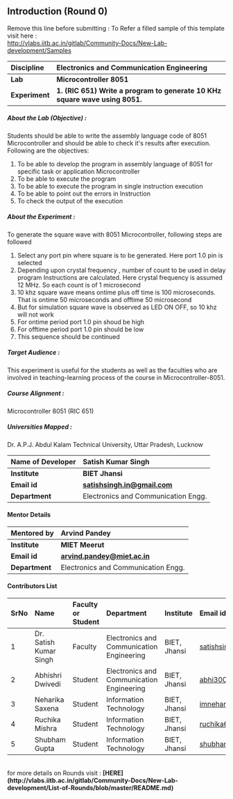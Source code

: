 ## Introduction (Round 0)

Remove this line before submitting : To Refer a filled sample of this template visit here : <br> http://vlabs.iitb.ac.in/gitlab/Community-Docs/New-Lab-development/Samples
<br>

<b>Discipline | <b>Electronics and Communication Engineering
:--|:--|
<b> Lab | <b>Microcontroller 8051
<b> Experiment|     <b> 1. (RIC 651) Write a program to generate 10 KHz square wave using 8051.

<h5> About the Lab (Objective) : </h5>

Students should be able to write the assembly language code of 8051 Microcontroller and should be able to check it's results after execution. Following are the objectives:
1. To be able to develop the program in assembly language of 8051 for specific task or application Microcontroller
2. To be able to execute the program
3. To be able to execute the program in single instruction execution
4. To be able to point out the errors in Instruction
5. To check the output of the execution

<h5> About the Experiment : </h5>

To generate the square wave with 8051 Microcontroller, following steps are followed
1. Select any port pin where square is to be generated. Here port 1.0 pin is selected
2. Depending upon crystal frequency , number of count to be used in delay program Instructions are calculated. Here crystal frequency is assumed 12 MHz. So each count is of 1 microsecond
3. 10 khz square wave means ontime plus off time is 100 microseconds. That is ontime 50 microseconds and offtime 50 microsecond
4. But for simulation square wave is observed as LED ON OFF, so 10 khz will not work
5. For ontime period port 1.0 pin shoud be high
6. For offtime period port 1.0 pin should be low
7. This sequence should be continued

<h5> Target Audience : </h5>

This experiment is useful for the students as well as the faculties who are involved in teaching-learning process of the course in Microcontroller-8051.

<h5> Course Alignment : </h5>

Microcontroller 8051 (RIC 651)

<h5> Universities Mapped : </h5>

Dr. A.P.J. Abdul Kalam Technical University, Uttar Pradesh, Lucknow

<b>Name of Developer | <b> Satish Kumar Singh
:--|:--|
<b> Institute | <b> BIET Jhansi
<b> Email id|     <b> satishsingh.in@gmail.com
<b> Department | Electronics and Communication Engg.

#### Mentor Details

<b>Mentored by | <b> Arvind Pandey
:--|:--|
<b> Institute | <b> MIET Meerut
<b> Email id|     <b> arvind.pandey@miet.ac.in
<b> Department | Electronics and Communication Engg.

#### Contributors List

SrNo | Name | Faculty or Student | Department| Institute | Email id
:--|:--|:--|:--|:--|:--|
1 | Dr. Satish Kumar Singh | Faculty | Electronics and Communication Engineering | BIET, Jhansi | satishsingh.in@gmail.com
2 | Abhishri Dwivedi | Student | Electronics and Communication Engineering | BIET, Jhansi | abhi300699@gmail.com
3 | Neharika Saxena | Student | Information Technology | BIET, Jhansi | imneharika11@gmail.com
4 | Ruchika Mishra | Student | Information Technology | BIET, Jhansi | ruchika6254@gmail.com
5 | Shubham Gupta | Student | Information Technology | BIET, Jhansi | shubham1908gupta@gmail.com


<br>
for more details on Rounds visit : <b> [HERE](http://vlabs.iitb.ac.in/gitlab/Community-Docs/New-Lab-development/List-of-Rounds/blob/master/README.md) </b>
